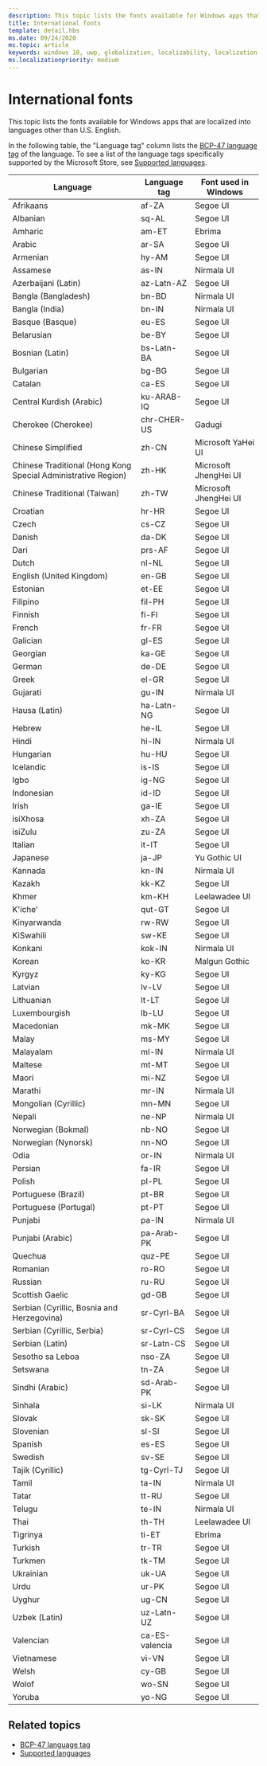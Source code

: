 ```yaml
---
description: This topic lists the fonts available for Windows apps that are localized into languages other than U.S. English.
title: International fonts
template: detail.hbs
ms.date: 09/24/2020
ms.topic: article
keywords: windows 10, uwp, globalization, localizability, localization
ms.localizationpriority: medium
---
```

# International fonts

This topic lists the fonts available for Windows apps that are localized into languages other than U.S. English.

In the following table, the "Language tag" column lists the [BCP-47 language tag](https://tools.ietf.org/html/bcp47) of the language. To see a list of the language tags specifically supported by the Microsoft Store, see [Supported languages](../../publish/publish-your-app/supported-languages.md).

| Language | Language tag | Font used in Windows |
| --------- | ----------- | -------------------- |
| Afrikaans | af-ZA | Segoe UI |
| Albanian | sq-AL | Segoe UI |
| Amharic | am-ET | Ebrima |
| Arabic | ar-SA | Segoe UI |
| Armenian | hy-AM | Segoe UI |
| Assamese | as-IN | Nirmala UI |
| Azerbaijani (Latin) | az-Latn-AZ | Segoe UI |
| Bangla (Bangladesh) | bn-BD | Nirmala UI |
| Bangla (India) | bn-IN | Nirmala UI |
| Basque (Basque) | eu-ES | Segoe UI |
| Belarusian | be-BY | Segoe UI |
| Bosnian (Latin) | bs-Latn-BA | Segoe UI |
| Bulgarian | bg-BG | Segoe UI |
| Catalan | ca-ES | Segoe UI |
| Central Kurdish (Arabic) | ku-ARAB-IQ | Segoe UI |
| Cherokee (Cherokee) | chr-CHER-US | Gadugi |
| Chinese Simplified | zh-CN | Microsoft YaHei UI |
| Chinese Traditional (Hong Kong Special Administrative Region) | zh-HK | Microsoft JhengHei UI |
| Chinese Traditional (Taiwan) | zh-TW | Microsoft JhengHei UI |
| Croatian | hr-HR | Segoe UI |
| Czech | cs-CZ | Segoe UI |
| Danish | da-DK | Segoe UI |
| Dari | prs-AF | Segoe UI |
| Dutch | nl-NL | Segoe UI |
| English (United Kingdom) | en-GB | Segoe UI |
| Estonian | et-EE | Segoe UI |
| Filipino | fil-PH | Segoe UI |
| Finnish | fi-FI | Segoe UI |
| French | fr-FR | Segoe UI |
| Galician | gl-ES | Segoe UI |
| Georgian | ka-GE | Segoe UI |
| German | de-DE | Segoe UI |
| Greek | el-GR | Segoe UI |
| Gujarati | gu-IN | Nirmala UI |
| Hausa (Latin) | ha-Latn-NG | Segoe UI |
| Hebrew | he-IL | Segoe UI |
| Hindi | hi-IN | Nirmala UI |
| Hungarian | hu-HU | Segoe UI |
| Icelandic | is-IS | Segoe UI |
| Igbo | ig-NG | Segoe UI |
| Indonesian | id-ID | Segoe UI |
| Irish | ga-IE | Segoe UI |
| isiXhosa | xh-ZA | Segoe UI |
| isiZulu | zu-ZA | Segoe UI |
| Italian | it-IT | Segoe UI |
| Japanese | ja-JP | Yu Gothic UI |
| Kannada | kn-IN | Nirmala UI |
| Kazakh | kk-KZ | Segoe UI |
| Khmer | km-KH | Leelawadee UI |
| K'iche' | qut-GT | Segoe UI |
| Kinyarwanda | rw-RW | Segoe UI |
| KiSwahili | sw-KE | Segoe UI |
| Konkani | kok-IN | Nirmala UI |
| Korean | ko-KR | Malgun Gothic |
| Kyrgyz | ky-KG | Segoe UI |
| Latvian | lv-LV | Segoe UI |
| Lithuanian | lt-LT | Segoe UI |
| Luxembourgish | lb-LU | Segoe UI |
| Macedonian | mk-MK | Segoe UI |
| Malay | ms-MY | Segoe UI |
| Malayalam | ml-IN | Nirmala UI |
| Maltese | mt-MT | Segoe UI |
| Maori | mi-NZ | Segoe UI |
| Marathi | mr-IN | Nirmala UI |
| Mongolian (Cyrillic) | mn-MN | Segoe UI |
| Nepali | ne-NP | Nirmala UI |
| Norwegian (Bokmal) | nb-NO | Segoe UI |
| Norwegian (Nynorsk) | nn-NO | Segoe UI |
| Odia | or-IN | Nirmala UI |
| Persian | fa-IR | Segoe UI |
| Polish | pl-PL | Segoe UI |
| Portuguese (Brazil) | pt-BR | Segoe UI |
| Portuguese (Portugal) | pt-PT | Segoe UI |
| Punjabi | pa-IN | Nirmala UI |
| Punjabi (Arabic) | pa-Arab-PK | Segoe UI |
| Quechua | quz-PE | Segoe UI |
| Romanian | ro-RO | Segoe UI |
| Russian | ru-RU | Segoe UI |
| Scottish Gaelic | gd-GB | Segoe UI |
| Serbian (Cyrillic, Bosnia and Herzegovina) | sr-Cyrl-BA | Segoe UI |
| Serbian (Cyrillic, Serbia) | sr-Cyrl-CS | Segoe UI |
| Serbian (Latin) | sr-Latn-CS | Segoe UI |
| Sesotho sa Leboa | nso-ZA | Segoe UI |
| Setswana | tn-ZA | Segoe UI |
| Sindhi (Arabic) | sd-Arab-PK | Segoe UI |
| Sinhala | si-LK | Nirmala UI |
| Slovak | sk-SK | Segoe UI |
| Slovenian | sl-SI | Segoe UI |
| Spanish | es-ES | Segoe UI |
| Swedish | sv-SE | Segoe UI |
| Tajik (Cyrillic) | tg-Cyrl-TJ | Segoe UI |
| Tamil | ta-IN | Nirmala UI |
| Tatar | tt-RU | Segoe UI |
| Telugu | te-IN | Nirmala UI |
| Thai | th-TH | Leelawadee UI |
| Tigrinya | ti-ET | Ebrima |
| Turkish | tr-TR | Segoe UI |
| Turkmen | tk-TM | Segoe UI |
| Ukrainian | uk-UA | Segoe UI |
| Urdu | ur-PK | Segoe UI |
| Uyghur | ug-CN | Segoe UI |
| Uzbek (Latin) | uz-Latn-UZ | Segoe UI |
| Valencian | ca-ES-valencia | Segoe UI |
| Vietnamese | vi-VN | Segoe UI |
| Welsh | cy-GB | Segoe UI |
| Wolof | wo-SN | Segoe UI |
| Yoruba | yo-NG | Segoe UI |

## Related topics

* [BCP-47 language tag](https://tools.ietf.org/html/bcp47)
* [Supported languages](../../publish//publish-your-app/supported-languages.md)
